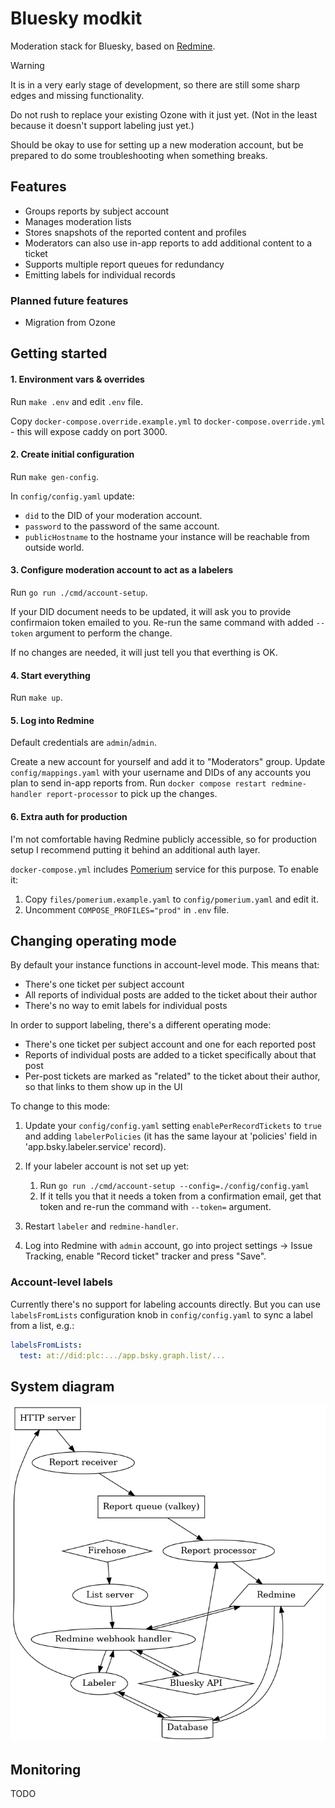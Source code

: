 # Bluesky modkit

Moderation stack for Bluesky, based on [Redmine](https://www.redmine.org/).

> [!WARNING]
> It is in a very early stage of development, so there are still some sharp edges
> and missing functionality.
>
> Do not rush to replace your existing Ozone with it just yet. (Not in the least
> because it doesn't support labeling just yet.)
>
> Should be okay to use for setting up a new moderation account, but be prepared
> to do some troubleshooting when something breaks.

## Features

* Groups reports by subject account
* Manages moderation lists
* Stores snapshots of the reported content and profiles
* Moderators can also use in-app reports to add additional content to a ticket
* Supports multiple report queues for redundancy
* Emitting labels for individual records

### Planned future features

* Migration from Ozone

## Getting started

#### 1. Environment vars & overrides

Run `make .env` and edit `.env` file.

Copy `docker-compose.override.example.yml` to `docker-compose.override.yml` -
this will expose caddy on port 3000.

#### 2. Create initial configuration

Run `make gen-config`.

In `config/config.yaml` update:

  * `did` to the DID of your moderation account.
  * `password` to the password of the same account.
  * `publicHostname` to the hostname your instance will be reachable from outside world.

#### 3. Configure moderation account to act as a labelers

Run `go run ./cmd/account-setup`.

If your DID document needs to be updated, it will ask you to provide confirmaion token emailed to you. Re-run the same command with added `--token` argument to perform the change.

If no changes are needed, it will just tell you that everthing is OK.

#### 4. Start everything

Run `make up`.

#### 5. Log into Redmine

Default credentials are `admin`/`admin`.

Create a new account for yourself and add it to "Moderators" group. Update `config/mappings.yaml` with your username and DIDs of any accounts you plan to send in-app reports from. Run `docker compose restart redmine-handler report-processor` to pick up the changes.

#### 6. Extra auth for production

I'm not comfortable having Redmine publicly accessible, so for production setup
I recommend putting it behind an additional auth layer.

`docker-compose.yml` includes [Pomerium](https://www.pomerium.com/) service for
this purpose. To enable it:

1. Copy `files/pomerium.example.yaml` to `config/pomerium.yaml` and edit it.
2. Uncomment `COMPOSE_PROFILES="prod"` in `.env` file.

## Changing operating mode

By default your instance functions in account-level mode. This means that:

* There's one ticket per subject account
* All reports of individual posts are added to the ticket about their author
* There's no way to emit labels for individual posts

In order to support labeling, there's a different operating mode:

* There's one ticket per subject account and one for each reported post
* Reports of individual posts are added to a ticket specifically about that post
* Per-post tickets are marked as "related" to the ticket about their author, so that links to them show up in the UI

To change to this mode:

1. Update your `config/config.yaml` setting `enablePerRecordTickets` to `true` and adding `labelerPolicies` (it has the same layour at 'policies' field in 'app.bsky.labeler.service' record).
2. If your labeler account is not set up yet:

    1. Run `go run ./cmd/account-setup --config=./config/config.yaml`
    2. If it tells you that it needs a token from a confirmation email, get that token and re-run the command with `--token=` argument.

2. Restart `labeler` and `redmine-handler`.
3. Log into Redmine with `admin` account, go into project settings -> Issue Tracking, enable "Record ticket" tracker and press "Save".

### Account-level labels

Currently there's no support for labeling accounts directly. But you can use `labelsFromLists` configuration knob in `config/config.yaml` to sync a label from a list, e.g.:

```yaml
labelsFromLists:
  test: at://did:plc:.../app.bsky.graph.list/...
```

## System diagram

![](diagram.png)

## Monitoring

TODO
